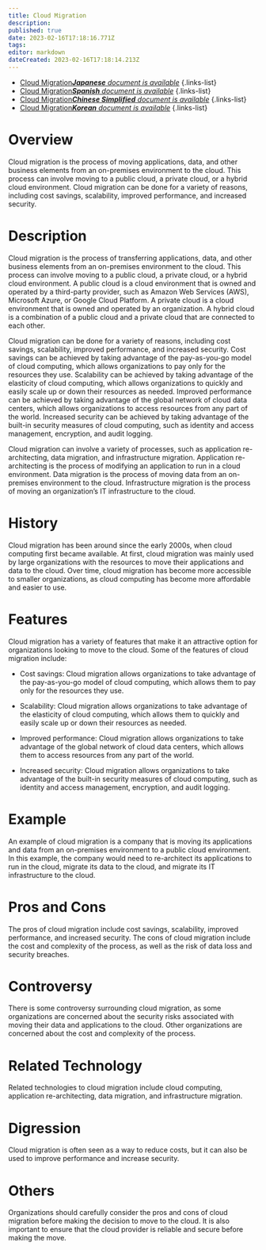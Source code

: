 ```yaml
---
title: Cloud Migration
description: 
published: true
date: 2023-02-16T17:18:16.771Z
tags: 
editor: markdown
dateCreated: 2023-02-16T17:18:14.213Z
---
```


- [Cloud Migration***Japanese** document is available*](/ja/Knowledge-base/Dictionary/cloud-migration)
{.links-list}
- [Cloud Migration***Spanish** document is available*](/es/Knowledge-base/Dictionary/cloud-migration)
{.links-list}
- [Cloud Migration***Chinese Simplified** document is available*](/zh/Knowledge-base/Dictionary/cloud-migration)
{.links-list}
- [Cloud Migration***Korean** document is available*](/ko/Knowledge-base/Dictionary/cloud-migration)
{.links-list}


# Overview
Cloud migration is the process of moving applications, data, and other business elements from an on-premises environment to the cloud. This process can involve moving to a public cloud, a private cloud, or a hybrid cloud environment. Cloud migration can be done for a variety of reasons, including cost savings, scalability, improved performance, and increased security.

# Description
Cloud migration is the process of transferring applications, data, and other business elements from an on-premises environment to the cloud. This process can involve moving to a public cloud, a private cloud, or a hybrid cloud environment. A public cloud is a cloud environment that is owned and operated by a third-party provider, such as Amazon Web Services (AWS), Microsoft Azure, or Google Cloud Platform. A private cloud is a cloud environment that is owned and operated by an organization. A hybrid cloud is a combination of a public cloud and a private cloud that are connected to each other.

Cloud migration can be done for a variety of reasons, including cost savings, scalability, improved performance, and increased security. Cost savings can be achieved by taking advantage of the pay-as-you-go model of cloud computing, which allows organizations to pay only for the resources they use. Scalability can be achieved by taking advantage of the elasticity of cloud computing, which allows organizations to quickly and easily scale up or down their resources as needed. Improved performance can be achieved by taking advantage of the global network of cloud data centers, which allows organizations to access resources from any part of the world. Increased security can be achieved by taking advantage of the built-in security measures of cloud computing, such as identity and access management, encryption, and audit logging.

Cloud migration can involve a variety of processes, such as application re-architecting, data migration, and infrastructure migration. Application re-architecting is the process of modifying an application to run in a cloud environment. Data migration is the process of moving data from an on-premises environment to the cloud. Infrastructure migration is the process of moving an organization’s IT infrastructure to the cloud.

# History
Cloud migration has been around since the early 2000s, when cloud computing first became available. At first, cloud migration was mainly used by large organizations with the resources to move their applications and data to the cloud. Over time, cloud migration has become more accessible to smaller organizations, as cloud computing has become more affordable and easier to use.

# Features
Cloud migration has a variety of features that make it an attractive option for organizations looking to move to the cloud. Some of the features of cloud migration include:

- Cost savings: Cloud migration allows organizations to take advantage of the pay-as-you-go model of cloud computing, which allows them to pay only for the resources they use.

- Scalability: Cloud migration allows organizations to take advantage of the elasticity of cloud computing, which allows them to quickly and easily scale up or down their resources as needed.

- Improved performance: Cloud migration allows organizations to take advantage of the global network of cloud data centers, which allows them to access resources from any part of the world.

- Increased security: Cloud migration allows organizations to take advantage of the built-in security measures of cloud computing, such as identity and access management, encryption, and audit logging.

# Example
An example of cloud migration is a company that is moving its applications and data from an on-premises environment to a public cloud environment. In this example, the company would need to re-architect its applications to run in the cloud, migrate its data to the cloud, and migrate its IT infrastructure to the cloud.

# Pros and Cons
The pros of cloud migration include cost savings, scalability, improved performance, and increased security. The cons of cloud migration include the cost and complexity of the process, as well as the risk of data loss and security breaches.

# Controversy
There is some controversy surrounding cloud migration, as some organizations are concerned about the security risks associated with moving their data and applications to the cloud. Other organizations are concerned about the cost and complexity of the process.

# Related Technology
Related technologies to cloud migration include cloud computing, application re-architecting, data migration, and infrastructure migration.

# Digression
Cloud migration is often seen as a way to reduce costs, but it can also be used to improve performance and increase security.

# Others
Organizations should carefully consider the pros and cons of cloud migration before making the decision to move to the cloud. It is also important to ensure that the cloud provider is reliable and secure before making the move.